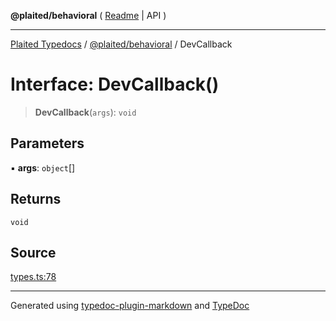 **@plaited/behavioral** ( [Readme](../README.md) \| API )

***

[Plaited Typedocs](../../../modules.md) / [@plaited/behavioral](../modules.md) / DevCallback

# Interface: DevCallback()

> **DevCallback**(`args`): `void`

## Parameters

▪ **args**: `object`[]

## Returns

`void`

## Source

[types.ts:78](https://github.com/plaited/plaited/blob/0d4801d/libs/behavioral/src/types.ts#L78)

***

Generated using [typedoc-plugin-markdown](https://www.npmjs.com/package/typedoc-plugin-markdown) and [TypeDoc](https://typedoc.org/)
